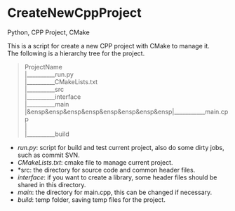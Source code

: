 CreateNewCppProject
===================

Python, CPP Project, CMake

This is a script for create a new CPP project with CMake to manage it.  
The following is a hierarchy tree for the project.  

> ProjectName  
   |__________run.py  
   |__________CMakeLists.txt  
   |__________src  
   |__________interface  
   |__________main  
   |&ensp&ensp&ensp&ensp&ensp&ensp&ensp&ensp|___________main.cpp  
   |  
   |__________build  

- *run.py*:  script for build and test current project, also do some dirty jobs, such as commit SVN.  
- *CMakeLists.txt*: cmake file to manage current project.  
- *src: the directory for source code and common header files.  
- *interface*: if you want to create a library, some header files should be shared in this directory.  
- *main*: the directory for main.cpp, this can be changed if necessary.  
- *build*: temp folder, saving temp files for the project.  




